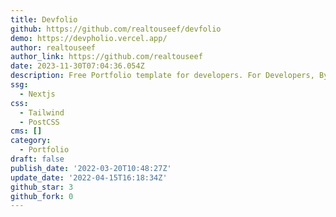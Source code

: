 ```yaml
---
title: Devfolio
github: https://github.com/realtouseef/devfolio
demo: https://devpholio.vercel.app/
author: realtouseef
author_link: https://github.com/realtouseef
date: 2023-11-30T07:04:36.054Z
description: Free Portfolio template for developers. For Developers, By a Developer
ssg:
  - Nextjs
css:
  - Tailwind
  - PostCSS
cms: []
category:
  - Portfolio
draft: false
publish_date: '2022-03-20T10:48:27Z'
update_date: '2022-04-15T16:18:34Z'
github_star: 3
github_fork: 0
---
```

